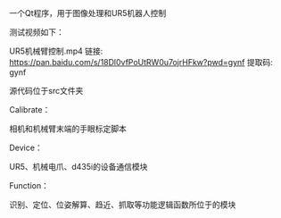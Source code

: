 一个Qt程序，用于图像处理和UR5机器人控制

测试视频如下：

UR5机械臂控制.mp4
链接: https://pan.baidu.com/s/18Dl0vfPoUtRW0u7ojrHFkw?pwd=gynf 提取码: gynf 

源代码位于src文件夹

Calibrate：

相机和机械臂末端的手眼标定脚本

Device：

UR5、机械电爪、d435i的设备通信模块

Function：

识别、定位、位姿解算、趋近、抓取等功能逻辑函数所位于的模块
